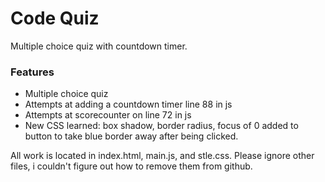 # Code Quiz

Multiple choice quiz with countdown timer. 

### Features
- Multiple choice quiz 
- Attempts at adding a countdown timer line 88 in js
- Attempts at scorecounter on line 72 in js
- New CSS learned: box shadow, border radius, focus of 0 added to button to take blue border away after being clicked.


All work is located in index.html, main.js, and stle.css. Please ignore other files, i couldn't figure out how to remove them from github.


